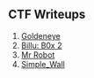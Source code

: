 ## CTF Writeups

1. [Goldeneye](goldeneye)
2. [Billu: B0x 2](billub0x2)
3. [Mr Robot](MrRobot.md)
4. [Simple_Wall](simple_wall.md)
